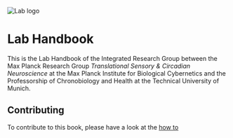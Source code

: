 ![Lab logo](./_assets/lablogo.png)

# Lab Handbook

This is the Lab Handbook of the Integrated Research Group between the Max Planck Research Group _Translational Sensory & Circadian Neuroscience_ at the Max Planck Institute for Biological Cybernetics and the Professorship of Chronobiology and Health at the Technical University of Munich.

## Contributing

To contribute to this book, please have a look at the [how to](./how-tos/document-on-github/main.md)
